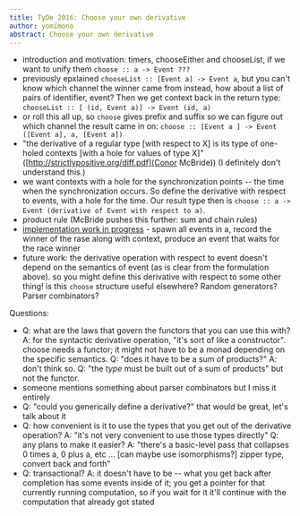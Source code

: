 ```yaml
---
title: TyDe 2016: Choose your own derivative
author: yomimono
abstract: Choose your own derivative
---
```


* introduction and motivation: timers, chooseEither and chooseList, if we want to unify them `choose :: a -> Event ???`
* previously epxlained `chooseList :: [Event a] -> Event a`, but you can't know which channel the winner came from
  instead, how about a list of pairs of identifier, event?  Then we get context back in the return type:
  `chooseList :: [ (id, Event a)] -> Event (id, a)`
* or roll this all up, so `choose` gives prefix and suffix so we can figure out which channel the result came in on:
  `choose :: [Event a ] -> Event ([Event a], a, [Event a])`
* "the derivative of a regular type [with respect to X] is its type of one-holed contexts [with a hole for values of type X]" ([http://strictlypositive.org/diff.pdf](Conor McBride))
  (I definitely don't understand this.)
* we want contexts with a hole for the synchronization points -- the time when the synchronization occurs.  So define the derivative with respect to events, with a hole for the time.  Our result type then is `choose :: a -> Event (derivative of Event with respect to a)`.
* product rule (McBride pushes this further: sum and chain rules)
* [implementation work in progress](https://github.com/antalsz/choose-your-own-derivative) - spawn all events in a, record the winner of the rase along with context, produce an event that waits for the race winner
* future work: the derivative operation with respect to event doesn't depend on the semantics of event (as is clear from the formulation above).  so you might define this derivative with respect to some other thing!  is this `choose` structure useful elsewhere?  Random generators?  Parser combinators?

Questions:

* Q: what are the laws that govern the functors that you can use this with?
  A: for the syntactic derivative operation, "it's sort of like a constructor".  choose needs a functor; it might not have to be a monad depending on the specific semantics.
  Q: "does it have to be a sum of products?"
  A: don't think so.
  Q: "the *type* must be built out of a sum of products" but not the functor.
* someone mentions something about parser combinators but I miss it entirely
* Q: "could you generically define a derivative?" that would be great, let's talk about it
* Q: how convenient is it to use the types that you get out of the derivative operation?
  A: "it's not very convenient to use those types directly"
  Q: any plans to make it easier?
  A: "there's a basic-level pass that collapses 0 times a, 0 plus a, etc ... [can maybe use isomorphisms?] zipper type, convert back and forth"
* Q: transactional?
  A: it doesn't have to be -- what you get back after completion has some events inside of it; you get a pointer for that currently running computation, so if you wait for it it'll continue with the computation that already got stated
